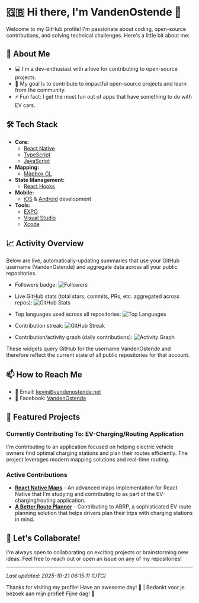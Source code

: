 # <a id="english"></a>🇬🇧 Hi there, I'm VandenOstende 👋

Welcome to my GitHub profile! I'm passionate about coding, open-source contributions, and solving technical challenges. Here's a little bit about me:

## 🚀 About Me
- 💻 I'm a dev-enthusiast with a love for contributing to open-source projects.
- 🎯 My goal is to contribute to impactful open-source projects and learn from the community.
- ⚡ Fun fact: I get the most fun out of apps that have something to do with EV cars.

## 🛠️ Tech Stack
- **Core:** 
  - [React Native](https://reactnative.dev/)
  - [TypeScript](https://www.typescriptlang.org/)
  - [JavaScript](https://developer.mozilla.org/en-US/docs/Web/JavaScript)
- **Mapping:** 
  - [Mapbox GL](https://www.mapbox.com/mapbox-gl-js)
- **State Management:** 
  - [React Hooks](https://react.dev/reference/react)
- **Mobile:** 
  - [iOS](https://developer.apple.com/ios/) & [Android](https://developer.android.com/) development
- **Tools:** 
  - [EXPO](https://expo.dev/)
  - [Visual Studio](https://visualstudio.microsoft.com/)
  - [Xcode](https://developer.apple.com/xcode/)

## 📈 Activity Overview

Below are live, automatically-updating summaries that use your GitHub username (VandenOstende) and aggregate data across all your public repositories.

- Followers badge:
![Followers](https://img.shields.io/github/followers/VandenOstende?label=Followers&style=social)

- Live GitHub stats (total stars, commits, PRs, etc. aggregated across repos):
![GitHub Stats](https://github-readme-stats.vercel.app/api?username=VandenOstende&show_icons=true&count_private=true&theme=radical)

- Top languages used across all repositories:
![Top Languages](https://github-readme-stats.vercel.app/api/top-langs/?username=VandenOstende&layout=compact&theme=radical)

- Contribution streak:
![GitHub Streak](https://github-readme-streak-stats.herokuapp.com/?user=VandenOstende&theme=radical)

- Contribution/activity graph (daily contributions):
![Activity Graph](https://activity-graph.herokuapp.com/graph?username=VandenOstende&theme=github)

These widgets query GitHub for the username VandenOstende and therefore reflect the current state of all public repositories for that account.

## 📫 How to Reach Me
- 📧 Email: [kevin@vandenostende.net](mailto:kevin@vandenostende.net)
- 📱 Facebook: [VandenOstende](https://www.facebook.com/VandenOstende/)

## 🌟 Featured Projects

### Currently Contributing To: EV-Charging/Routing Application
I'm contributing to an application focused on helping electric vehicle owners find optimal charging stations and plan their routes efficiently. The project leverages modern mapping solutions and real-time routing.

### Active Contributions
- [**React Native Maps**](https://github.com/rnmapbox/maps) - An advanced maps implementation for React Native that I'm studying and contributing to as part of the EV-charging/routing application.
- [**A Better Route Planner**](https://github.com/abetterrouteplanner/abrp-core) - Contributing to ABRP, a sophisticated EV route planning solution that helps drivers plan their trips with charging stations in mind.

## 🤝 Let's Collaborate!
I'm always open to collaborating on exciting projects or brainstorming new ideas. Feel free to reach out or open an issue on any of my repositories!

---

*Last updated: 2025-10-21 06:15:11 (UTC)*

Thanks for visiting my profile! Have an awesome day! 🚀 | Bedankt voor je bezoek aan mijn profiel! Fijne dag! 🚀
